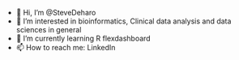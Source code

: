 - 👋 Hi, I’m @SteveDeharo
- 👀 I’m interested in bioinformatics, Clinical data analysis and data sciences in general
- 🌱 I’m currently learning R flexdashboard
- 📫 How to reach me: LinkedIn

<!---
SteveDeharo/SteveDeharo is a ✨ special ✨ repository because its `README.md` (this file) appears on your GitHub profile.
You can click the Preview link to take a look at your changes.
--->
